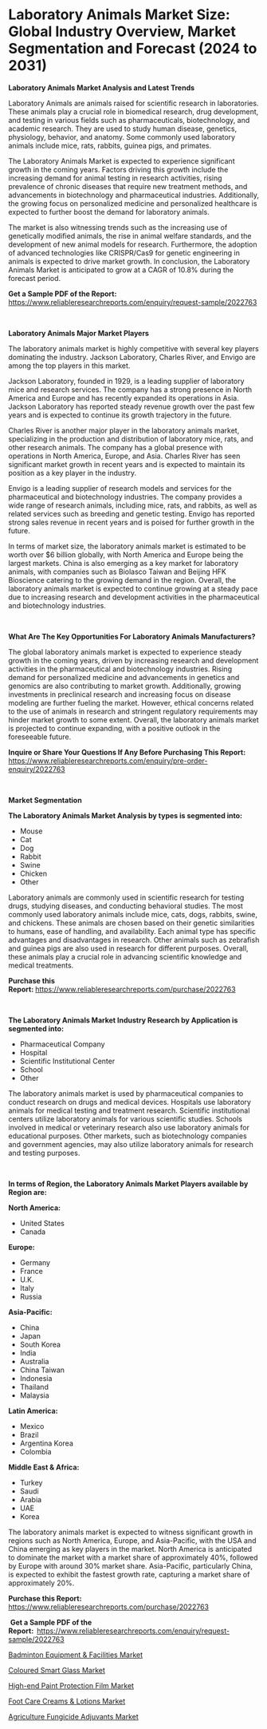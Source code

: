 <p><h1>Laboratory Animals Market Size: Global Industry Overview, Market Segmentation and Forecast (2024 to 2031)</h1></p><p><strong>Laboratory Animals Market Analysis and Latest Trends</strong></p>
<p><p>Laboratory Animals are animals raised for scientific research in laboratories. These animals play a crucial role in biomedical research, drug development, and testing in various fields such as pharmaceuticals, biotechnology, and academic research. They are used to study human disease, genetics, physiology, behavior, and anatomy. Some commonly used laboratory animals include mice, rats, rabbits, guinea pigs, and primates.</p><p>The Laboratory Animals Market is expected to experience significant growth in the coming years. Factors driving this growth include the increasing demand for animal testing in research activities, rising prevalence of chronic diseases that require new treatment methods, and advancements in biotechnology and pharmaceutical industries. Additionally, the growing focus on personalized medicine and personalized healthcare is expected to further boost the demand for laboratory animals.</p><p>The market is also witnessing trends such as the increasing use of genetically modified animals, the rise in animal welfare standards, and the development of new animal models for research. Furthermore, the adoption of advanced technologies like CRISPR/Cas9 for genetic engineering in animals is expected to drive market growth. In conclusion, the Laboratory Animals Market is anticipated to grow at a CAGR of 10.8% during the forecast period.</p></p>
<p><strong>Get a Sample PDF of the Report:&nbsp;</strong> <a href="https://www.reliableresearchreports.com/enquiry/request-sample/2022763">https://www.reliableresearchreports.com/enquiry/request-sample/2022763</a></p>
<p>&nbsp;</p>
<p><strong>Laboratory Animals Major Market Players</strong></p>
<p><p>The laboratory animals market is highly competitive with several key players dominating the industry. Jackson Laboratory, Charles River, and Envigo are among the top players in this market.</p><p>Jackson Laboratory, founded in 1929, is a leading supplier of laboratory mice and research services. The company has a strong presence in North America and Europe and has recently expanded its operations in Asia. Jackson Laboratory has reported steady revenue growth over the past few years and is expected to continue its growth trajectory in the future.</p><p>Charles River is another major player in the laboratory animals market, specializing in the production and distribution of laboratory mice, rats, and other research animals. The company has a global presence with operations in North America, Europe, and Asia. Charles River has seen significant market growth in recent years and is expected to maintain its position as a key player in the industry.</p><p>Envigo is a leading supplier of research models and services for the pharmaceutical and biotechnology industries. The company provides a wide range of research animals, including mice, rats, and rabbits, as well as related services such as breeding and genetic testing. Envigo has reported strong sales revenue in recent years and is poised for further growth in the future.</p><p>In terms of market size, the laboratory animals market is estimated to be worth over $6 billion globally, with North America and Europe being the largest markets. China is also emerging as a key market for laboratory animals, with companies such as Biolasco Taiwan and Beijing HFK Bioscience catering to the growing demand in the region. Overall, the laboratory animals market is expected to continue growing at a steady pace due to increasing research and development activities in the pharmaceutical and biotechnology industries.</p></p>
<p>&nbsp;</p>
<p><strong>What Are The Key Opportunities For Laboratory Animals Manufacturers?</strong></p>
<p><p>The global laboratory animals market is expected to experience steady growth in the coming years, driven by increasing research and development activities in the pharmaceutical and biotechnology industries. Rising demand for personalized medicine and advancements in genetics and genomics are also contributing to market growth. Additionally, growing investments in preclinical research and increasing focus on disease modeling are further fueling the market. However, ethical concerns related to the use of animals in research and stringent regulatory requirements may hinder market growth to some extent. Overall, the laboratory animals market is projected to continue expanding, with a positive outlook in the foreseeable future.</p></p>
<p><strong>Inquire or Share Your Questions If Any Before Purchasing This Report:</strong> <a href="https://www.reliableresearchreports.com/enquiry/pre-order-enquiry/2022763">https://www.reliableresearchreports.com/enquiry/pre-order-enquiry/2022763</a></p>
<p>&nbsp;</p>
<p><strong>Market Segmentation</strong></p>
<p><strong>The Laboratory Animals Market Analysis by types is segmented into:</strong></p>
<p><ul><li>Mouse</li><li>Cat</li><li>Dog</li><li>Rabbit</li><li>Swine</li><li>Chicken</li><li>Other</li></ul></p>
<p><p>Laboratory animals are commonly used in scientific research for testing drugs, studying diseases, and conducting behavioral studies. The most commonly used laboratory animals include mice, cats, dogs, rabbits, swine, and chickens. These animals are chosen based on their genetic similarities to humans, ease of handling, and availability. Each animal type has specific advantages and disadvantages in research. Other animals such as zebrafish and guinea pigs are also used in research for different purposes. Overall, these animals play a crucial role in advancing scientific knowledge and medical treatments.</p></p>
<p><strong>Purchase this Report:&nbsp;</strong><a href="https://www.reliableresearchreports.com/purchase/2022763">https://www.reliableresearchreports.com/purchase/2022763</a></p>
<p>&nbsp;</p>
<p><strong>The Laboratory Animals Market Industry Research by Application is segmented into:</strong></p>
<p><ul><li>Pharmaceutical Company</li><li>Hospital</li><li>Scientific Institutional Center</li><li>School</li><li>Other</li></ul></p>
<p><p>The laboratory animals market is used by pharmaceutical companies to conduct research on drugs and medical devices. Hospitals use laboratory animals for medical testing and treatment research. Scientific institutional centers utilize laboratory animals for various scientific studies. Schools involved in medical or veterinary research also use laboratory animals for educational purposes. Other markets, such as biotechnology companies and government agencies, may also utilize laboratory animals for research and testing purposes.</p></p>
<p>&nbsp;</p>
<p><strong>In terms of Region, the Laboratory Animals Market Players available by Region are:</strong></p>
<p>
    <p> <strong> North America: </strong>
        <ul>
            <li>United States</li>
            <li>Canada</li>
        </ul>
        </p> 
    <p> <strong> Europe: </strong>
        <ul>
            <li>Germany</li>
            <li>France</li>
            <li>U.K.</li>
            <li>Italy</li>
            <li>Russia</li>
        </ul>
        </p> 
    <p> <strong> Asia-Pacific: </strong>
        <ul>
            <li>China</li>
            <li>Japan</li>
            <li>South Korea</li>
            <li>India</li>
            <li>Australia</li>
            <li>China Taiwan</li>
            <li>Indonesia</li>
            <li>Thailand</li>
            <li>Malaysia</li>
        </ul>
        </p> 
    <p> <strong> Latin America: </strong>
        <ul>
            <li>Mexico</li>
            <li>Brazil</li>
            <li>Argentina Korea</li>
            <li>Colombia</li>
        </ul>
        </p> 
    <p> <strong> Middle East & Africa: </strong>
        <ul>
            <li>Turkey</li>
            <li>Saudi</li>
            <li>Arabia</li>
            <li>UAE</li>
            <li>Korea</li>
        </ul>
    </p>
    </p>
<p><p>The laboratory animals market is expected to witness significant growth in regions such as North America, Europe, and Asia-Pacific, with the USA and China emerging as key players in the market. North America is anticipated to dominate the market with a market share of approximately 40%, followed by Europe with around 30% market share. Asia-Pacific, particularly China, is expected to exhibit the fastest growth rate, capturing a market share of approximately 20%.</p></p>
<p><strong>Purchase this Report: </strong><a href="https://www.reliableresearchreports.com/purchase/2022763">https://www.reliableresearchreports.com/purchase/2022763</a></p>
<p>&nbsp;<strong>Get a Sample PDF of the Report:&nbsp;&nbsp;</strong><a href="https://www.reliableresearchreports.com/enquiry/request-sample/2022763">https://www.reliableresearchreports.com/enquiry/request-sample/2022763</a></p>
<p><strong></strong></p>
<p><p><a href="https://view.publitas.com/reportprime-1/insights-into-badminton-equipment-facilities-market-size-analysing-market-share-trends-and-growth-from-2024-to-2031/">Badminton Equipment & Facilities Market</a></p><p><a href="https://metal-farmhouse-e95.notion.site/Coloured-Smart-Glass-Market-Challenges-Opportunities-and-Growth-Drivers-and-Major-Market-Players--cbea904924a74d56b0db409d3fbe8964">Coloured Smart Glass Market</a></p><p><a href="https://crocus-run-b5a.notion.site/Decoding-the-High-end-Paint-Protection-Film-Market-A-Deep-Dive-into-the-Latest-Market-Trends-Marke-839db326db284dc4a494f67f57c7beac">High-end Paint Protection Film Market</a></p><p><a href="https://view.publitas.com/reportprime-1/decoding-the-foot-care-creams-lotions-market-a-deep-dive-into-the-latest-market-trends-market-segmentation-and-competitive-analysis/">Foot Care Creams & Lotions Market</a></p><p><a href="https://gratis-rainforest-2ca.notion.site/Agriculture-Fungicide-Adjuvants-Market-Size-Focuses-on-Market-Dynamics-In-Depth-Analysis-and-Future-3b9dd386c00142169918c958cbc60f62">Agriculture Fungicide Adjuvants Market</a></p></p>
